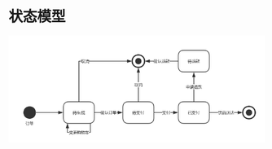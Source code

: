# 状态模型
![lanhsh](https://github.com/2018SystemAnalysis/Wechat-Odering-System/blob/master/assets/images/state_model.png)
